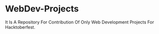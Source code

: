 # WebDev-Projects
It Is A Repository For Contribution Of Only Web Development Projects For Hacktoberfest.
